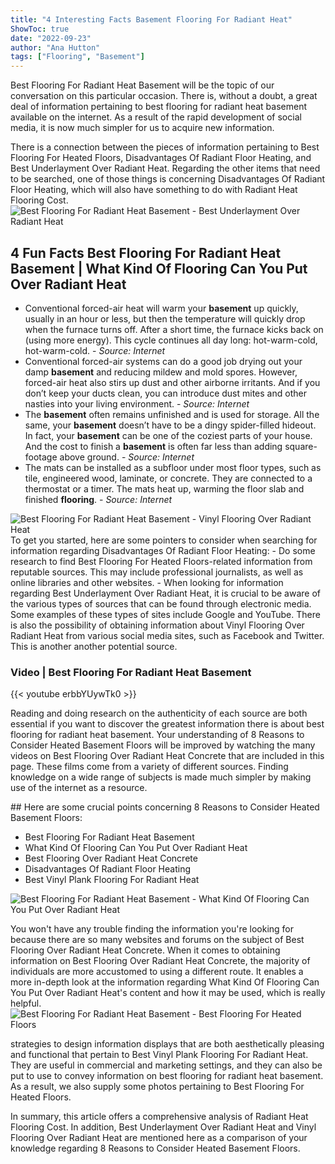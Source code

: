 ```yaml
---
title: "4 Interesting Facts Basement Flooring For Radiant Heat"
ShowToc: true 
date: "2022-09-23"
author: "Ana Hutton" 
tags: ["Flooring", "Basement"]
---
```


Best Flooring For Radiant Heat Basement will be the topic of our conversation on this particular occasion. There is, without a doubt, a great deal of information pertaining to best flooring for radiant heat basement available on the internet. As a result of the rapid development of social media, it is now much simpler for us to acquire new information.

There is a connection between the pieces of information pertaining to Best Flooring For Heated Floors, Disadvantages Of Radiant Floor Heating, and Best Underlayment Over Radiant Heat. Regarding the other items that need to be searched, one of those things is concerning Disadvantages Of Radiant Floor Heating, which will also have something to do with Radiant Heat Flooring Cost.
<img loading="lazy" src="https://m.media-amazon.com/images/I/51rYNzoIRlL._SL500_.jpg" onerror="this.onerror=null;this.src='https://blogger.googleusercontent.com/img/a/AVvXsEhe7F7TRXHtjiKvHb5vS7DmnxvpHiDyoYyYvm1nHB3Qp2_w3BnM6A2eq4v7FYxCC9bfZt3a9vIMtAYEKUiaDQbHMg-ViyGmRIj39MLp0bGFfgfYw1Dc9q_H-T0wiTm3l0Uq42dETrN9eC8aGJ9_IORZsxST1AcLR7np1koOfcc7tnHa4S8Mwz_xD9d0=s16000';" alt="Best Flooring For Radiant Heat Basement - Best Underlayment Over Radiant Heat" >

## 4 Fun Facts Best Flooring For Radiant Heat Basement | What Kind Of Flooring Can You Put Over Radiant Heat
-   Conventional forced-air heat will warm your **basement** up quickly, usually in an hour or less, but then the temperature will quickly drop when the furnace turns off. After a short time, the furnace kicks back on (using more energy). This cycle continues all day long: hot-warm-cold, hot-warm-cold. - <cite>Source: Internet</cite>
-   Conventional forced-air systems can do a good job drying out your damp **basement** and reducing mildew and mold spores. However, forced-air heat also stirs up dust and other airborne irritants. And if you don’t keep your ducts clean, you can introduce dust mites and other nasties into your living environment. - <cite>Source: Internet</cite>
-   The **basement** often remains unfinished and is used for storage. All the same, your **basement** doesn’t have to be a dingy spider-filled hideout. In fact, your **basement** can be one of the coziest parts of your house. And the cost to finish a **basement** is often far less than adding square-footage above ground. - <cite>Source: Internet</cite>
-   The mats can be installed as a subfloor under most floor types, such as tile, engineered wood, laminate, or concrete. They are connected to a thermostat or a timer. The mats heat up, warming the floor slab and finished **flooring**. - <cite>Source: Internet</cite>


<img loading="lazy" src="https://www.floorheatingsystemsinc.com/wp-content/uploads/2021/01/heated-concrete-flooring.jpg" onerror="this.onerror=null;this.src='https://blogger.googleusercontent.com/img/a/AVvXsEhe7F7TRXHtjiKvHb5vS7DmnxvpHiDyoYyYvm1nHB3Qp2_w3BnM6A2eq4v7FYxCC9bfZt3a9vIMtAYEKUiaDQbHMg-ViyGmRIj39MLp0bGFfgfYw1Dc9q_H-T0wiTm3l0Uq42dETrN9eC8aGJ9_IORZsxST1AcLR7np1koOfcc7tnHa4S8Mwz_xD9d0=s16000';" alt="Best Flooring For Radiant Heat Basement - Vinyl Flooring Over Radiant Heat" >
To get you started, here are some pointers to consider when searching for information regarding Disadvantages Of Radiant Floor Heating:
- Do some research to find Best Flooring For Heated Floors-related information from reputable sources. This may include professional journalists, as well as online libraries and other websites.
- When looking for information regarding Best Underlayment Over Radiant Heat, it is crucial to be aware of the various types of sources that can be found through electronic media. Some examples of these types of sites include Google and YouTube. There is also the possibility of obtaining information about Vinyl Flooring Over Radiant Heat from various social media sites, such as Facebook and Twitter. This is another another potential source.

### Video | Best Flooring For Radiant Heat Basement
{{< youtube erbbYUywTk0 >}} 


Reading and doing research on the authenticity of each source are both essential if you want to discover the greatest information there is about best flooring for radiant heat basement.
Your understanding of 8 Reasons to Consider Heated Basement Floors will be improved by watching the many videos on Best Flooring Over Radiant Heat Concrete that are included in this page. These films come from a variety of different sources. Finding knowledge on a wide range of subjects is made much simpler by making use of the internet as a resource.
<script async="async" data-cfasync="false" src="//normallydemandedalter.com/fe63df3c5408708b15d8dc3d9b206b31/invoke.js"></script>
<div id="container-fe63df3c5408708b15d8dc3d9b206b31"></div>
## Here are some crucial points concerning 8 Reasons to Consider Heated Basement Floors:

- Best Flooring For Radiant Heat Basement
- What Kind Of Flooring Can You Put Over Radiant Heat
- Best Flooring Over Radiant Heat Concrete
- Disadvantages Of Radiant Floor Heating
- Best Vinyl Plank Flooring For Radiant Heat

 <img loading="lazy" src="https://i.pinimg.com/originals/05/ad/21/05ad21a823a81744fb2d9167d77ace18.jpg" onerror="this.onerror=null;this.src='https://blogger.googleusercontent.com/img/a/AVvXsEhe7F7TRXHtjiKvHb5vS7DmnxvpHiDyoYyYvm1nHB3Qp2_w3BnM6A2eq4v7FYxCC9bfZt3a9vIMtAYEKUiaDQbHMg-ViyGmRIj39MLp0bGFfgfYw1Dc9q_H-T0wiTm3l0Uq42dETrN9eC8aGJ9_IORZsxST1AcLR7np1koOfcc7tnHa4S8Mwz_xD9d0=s16000';" alt="Best Flooring For Radiant Heat Basement - What Kind Of Flooring Can You Put Over Radiant Heat" >

You won't have any trouble finding the information you're looking for because there are so many websites and forums on the subject of Best Flooring Over Radiant Heat Concrete.
When it comes to obtaining information on Best Flooring Over Radiant Heat Concrete, the majority of individuals are more accustomed to using a different route. It enables a more in-depth look at the information regarding What Kind Of Flooring Can You Put Over Radiant Heat's content and how it may be used, which is really helpful.
<img loading="lazy" src="https://upgradedhome.com/wp-content/uploads/2020/09/shutterstock_163874738-scaled.jpg" onerror="this.onerror=null;this.src='https://blogger.googleusercontent.com/img/a/AVvXsEhe7F7TRXHtjiKvHb5vS7DmnxvpHiDyoYyYvm1nHB3Qp2_w3BnM6A2eq4v7FYxCC9bfZt3a9vIMtAYEKUiaDQbHMg-ViyGmRIj39MLp0bGFfgfYw1Dc9q_H-T0wiTm3l0Uq42dETrN9eC8aGJ9_IORZsxST1AcLR7np1koOfcc7tnHa4S8Mwz_xD9d0=s16000';" alt="Best Flooring For Radiant Heat Basement - Best Flooring For Heated Floors" >

strategies to design information displays that are both aesthetically pleasing and functional that pertain to Best Vinyl Plank Flooring For Radiant Heat. They are useful in commercial and marketing settings, and they can also be put to use to convey information on best flooring for radiant heat basement. As a result, we also supply some photos pertaining to Best Flooring For Heated Floors.

In summary, this article offers a comprehensive analysis of Radiant Heat Flooring Cost. In addition, Best Underlayment Over Radiant Heat and Vinyl Flooring Over Radiant Heat are mentioned here as a comparison of your knowledge regarding 8 Reasons to Consider Heated Basement Floors.

	

